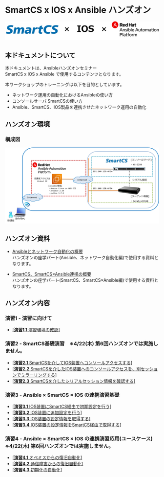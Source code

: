 # SmartCS x IOS x Ansible ハンズオン  

![handson_logo.png](./contents/image/handson_logo.png)


## 本ドキュメントについて

本ドキュメントは、Ansibleハンズオンセミナー  
SmartCS x IOS x Ansible で使用するコンテンツとなります。  

本ワークショップのトレーニングは以下を目的としています。  
- ネットワーク運用の自動化におけるAnsibleの使い方
- コンソールサーバ SmartCSの使い方
- Ansible、SmartCS、IOS製品を連携させたネットワーク運用の自動化


## ハンズオン環境

### 構成図
![practice_environment.png](./contents/image/practice_environment.png)

## ハンズオン資料

- [Ansibleとネットワーク自動化の概要](./contents/pdf/smartcs_webinar_ansible_intro.pdf)  
ハンズオンの座学パート(Ansible、ネットワーク自動化編)で使用する資料となります。

- [SmartCS、SmartCS×Ansible連携の概要](./contents/pdf/Ansible_handson_smartcs-ios.pdf)  
ハンズオンの座学パート(SmartCS、SmartCS×Ansible編)で使用する資料となります。

## ハンズオン内容

### 演習1 - 演習に向けて

 - [[**演習1.1** 演習環境の確認]](1.1-preparing_for_the_exercise.md)

### 演習2 - SmartCS基礎演習　※4/22(木) 第6回ハンズオンでは実施しません。

 - [[**演習2.1** SmartCSを介してIOS装置へコンソールアクセスする]](2.1-serial_connection_to_ios_via_smartcs.md)
 - [[**演習2.2** SmartCSを介したIOS装置へのコンソールアクセスを、別セッションでミラーリングする]](2.2-mirroring_operation_of_smartcs.md)
 - [[**演習2.3** SmartCSを介したシリアルセッション情報を確認する]](2.3-checking_serial_session_information_of_smartcs.md)

### 演習3 - Ansible × SmartCS × IOS の連携演習基礎

 - [[**演習3.1** IOS装置にSmartCS経由で初期設定を行う]](3.1-initial_setup_the_ios_device_via_smartcs.md)
 - [[**演習3.2** IOS装置に追加設定を行う]](3.2-additional_setup_the_ios_device.md)
 - [[**演習3.3** IOS装置の設定情報を取得する]](3.3-get_ios_device_information.md)
 - [[**演習3.4** IOS装置の設定情報をSmartCS経由で取得する]](3.4-setting_of_ios_device_via_smartcs.md)

### 演習4 - Ansible × SmartCS × IOS の連携演習応用(ユースケース)　※4/22(木) 第6回ハンズオンでは実施しません。

 - [[**演習4.1** オペミスからの復旧自動化]](4.1-automation_of_operation_error_recovery.md)
 - [[**演習4.2** 通信障害からの復旧自動化]](4.2-automation_of_recovery_from_network_communication_failures.md)
 - [[**演習4.3** 初期化の自動化]](4.3-automation_of_initialization.md)
  
